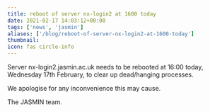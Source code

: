```yaml
---
title: reboot of server nx-login2 at 1600 today
date: 2021-02-17 14:03:12+00:00
tags: ['news', 'jasmin']
aliases: ['/blog/reboot-of-server-nx-login2-at-1600-today']
thumbnail: 
icon: fas circle-info
---
```


Server nx-login2.jasmin.ac.uk needs to be rebooted at 16:00 today, Wednesday 17th February, to clear up dead/hanging processes.  
  
We apologise for any inconvenience this may cause.  
  
The JASMIN team.


